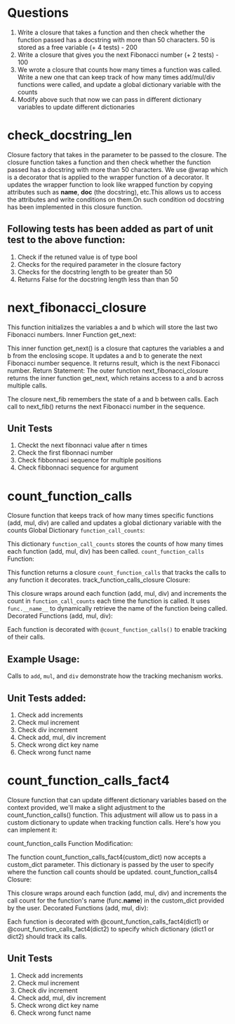 # Questions
1. Write a closure that takes a function and then check whether the function passed has a docstring with more than 50 characters. 50 is stored as a free variable (+ 4 tests) - 200
2. Write a closure that gives you the next Fibonacci number (+ 2 tests) - 100
3. We wrote a closure that counts how many times a function was called. Write a new one that can keep track of how many times add/mul/div functions were called, and update a global dictionary variable with the counts 
4. Modify above such that now we can pass in different dictionary variables to update different dictionaries


# check_docstring_len

Closure factory that takes in the parameter to be passed to the closure. The closure function takes a function and then check whether the function passed has a docstring with more than 50 characters.
We use @wrap which is a decorator that is applied to the wrapper function of a decorator. It updates the wrapper function to look like wrapped function by copying attributes such as __name__, __doc__ (the docstring), etc.This allows us to access the attributes and write conditions on them.On such condition od docstring has been implemented in this closure function.
## Following tests has been added as part of unit test to the above function:
1. Check if the retuned value is of type bool
2. Checks for the required parameter in the closure factory
3. Checks for the docstring length to be greater than 50
4. Returns False for the docstring length less than than 50

# next_fibonacci_closure
This function initializes the variables a and b which will store the last two Fibonacci numbers.
Inner Function get_next:

This inner function get_next() is a closure that captures the variables a and b from the enclosing scope.
It updates a and b to generate the next Fibonacci number sequence.
It returns result, which is the next Fibonacci number.
Return Statement:
The outer function next_fibonacci_closure returns the inner function get_next, which retains access to a and b across multiple calls.

The closure next_fib remembers the state of a and b between calls.
Each call to next_fib() returns the next Fibonacci number in the sequence.

## Unit Tests
1. Checkt the next fibonnaci value after n times
2. Check the first fibonnaci number
3. Check fibbonnaci sequence for multiple positions
4. Check fibbonnaci sequence for argument

# count_function_calls
Closure function that keeps track of how many times specific functions (add, mul, div) are called and updates a global dictionary variable with the counts
Global Dictionary `function_call_counts`:

This dictionary `function_call_counts` stores the counts of how many times each function (add, mul, div) has been called.
`count_function_calls` Function:

This function returns a closure `count_function_calls` that tracks the calls to any function it decorates.
track_function_calls_closure Closure:

This closure wraps around each function (add, mul, div) and increments the count in `function_call_counts` each time the function is called.
It uses `func.__name__` to dynamically retrieve the name of the function being called.
Decorated Functions (add, mul, div):

Each function is decorated with `@count_function_calls()` to enable tracking of their calls.

## Example Usage:
Calls to `add`, `mul`, and `div` demonstrate how the tracking mechanism works.

## Unit Tests added:
1. Check add increments
2. Check mul increment
3. Check div increment
4. Check add, mul, div increment
5. Check wrong dict key name
6. Check wrong funct name 

#  count_function_calls_fact4 
Closure function that can update different dictionary variables based on the context provided, we'll make a slight adjustment to the count_function_calls() function. This adjustment will allow us to pass in a custom dictionary to update when tracking function calls. Here's how you can implement it:

count_function_calls Function Modification:

The function count_function_calls_fact4(custom_dict) now accepts a custom_dict parameter. This dictionary is passed by the user to specify where the function call counts should be updated.
count_function_calls4 Closure:

This closure wraps around each function (add, mul, div) and increments the call count for the function's name (func.__name__) in the custom_dict provided by the user.
Decorated Functions (add, mul, div):

Each function is decorated with @count_function_calls_fact4(dict1) or @count_function_calls_fact4(dict2) to specify which dictionary (dict1 or dict2) should track its calls.

## Unit Tests
1. Check add increments
2. Check mul increment
3. Check div increment
4. Check add, mul, div increment
5. Check wrong dict key name
6. Check wrong funct name


